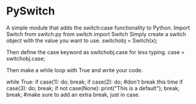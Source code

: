 PySwitch
========

A simple module that adds the switch:case functionality to Python.
Import Switch from switch.py
from switch import Switch
Simply create a switch object with the value you want to use.
switchobj = Switch(x);

Then define the case keyword as switchobj.case for less typing.
case = switchobj.case;

Then make a while loop with True and write your code.

while True:
  if case(1):
    do;
    break;
  if case(2):
    do;
    #don't break this time
  if case(3):
    do;
    break;
  if not case(None):
    print("This is a default");
    break;
  break; #make sure to add an extra break, just in case.
